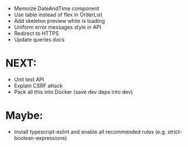 -   Memoize DateAndTime component
-   Use table instead of flex in OrderList
-   Add skeleton preview while <OrderInfo> is loading
-   Uniform error messages style in API
-   Redirect to HTTPS
-   Update queries docs

# NEXT:

-   Unit test API
-   Explain CSRF attack
-   Pack all this into Docker (save dev deps into dev)

# Maybe:

-   Install typescript-eslint and enable all recommended rules (e.g. strict-boolean-expressions)
